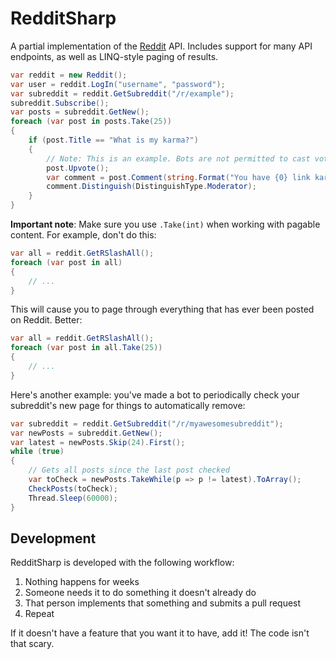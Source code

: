 # RedditSharp

A partial implementation of the [Reddit](http://reddit.com) API. Includes support for many API endpoints, as well as
LINQ-style paging of results.

```csharp
var reddit = new Reddit();
var user = reddit.LogIn("username", "password");
var subreddit = reddit.GetSubreddit("/r/example");
subreddit.Subscribe();
var posts = subreddit.GetNew();
foreach (var post in posts.Take(25))
{
    if (post.Title == "What is my karma?")
    {
        // Note: This is an example. Bots are not permitted to cast votes automatically.
        post.Upvote();
        var comment = post.Comment(string.Format("You have {0} link karma!", post.Author.LinkKarma));
        comment.Distinguish(DistinguishType.Moderator);
    }
}
```

**Important note**: Make sure you use `.Take(int)` when working with pagable content. For example, don't do this:

```csharp
var all = reddit.GetRSlashAll();
foreach (var post in all)
{
    // ...
}
```

This will cause you to page through everything that has ever been posted on Reddit. Better:

```csharp
var all = reddit.GetRSlashAll();
foreach (var post in all.Take(25))
{
    // ...
}
```

Here's another example: you've made a bot to periodically check your subreddit's new page for things to automatically
remove:

```csharp
var subreddit = reddit.GetSubreddit("/r/myawesomesubreddit");
var newPosts = subreddit.GetNew();
var latest = newPosts.Skip(24).First();
while (true)
{
    // Gets all posts since the last post checked
    var toCheck = newPosts.TakeWhile(p => p != latest).ToArray();
    CheckPosts(toCheck);
    Thread.Sleep(60000);
}
```

## Development

RedditSharp is developed with the following workflow:

1. Nothing happens for weeks
2. Someone needs it to do something it doesn't already do
3. That person implements that something and submits a pull request
4. Repeat

If it doesn't have a feature that you want it to have, add it! The code isn't that scary.
